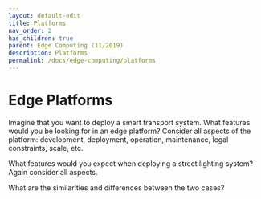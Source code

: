 ```yaml
---
layout: default-edit
title: Platforms
nav_order: 2
has_children: true
parent: Edge Computing (11/2019)
description: Platforms
permalink: /docs/edge-computing/platforms
---
```


# Edge Platforms

Imagine that you want to deploy a smart transport system. What
features would you be looking for in an edge platform? Consider all
aspects of the platform: development, deployment, operation,
maintenance, legal constraints, scale, etc.

What features would you expect when deploying a street lighting
system? Again consider all aspects.

What are the similarities and differences between the two cases?
